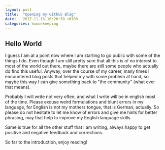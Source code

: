 ```yaml
---
layout: post
title:  "Opening my Github Blog"
date:   2017-11-18 16:20:58 +0100
categories: housekeeping
---
```


## Hello World ##

I guess I am at a point now where I am starting to go public with some of the things I do. Even though I am still pretty sure that all this is of no interest to most of the world out there, maybe there are still some people who actually do find this useful. Anyway, over the course of my career, many times I encountered blog posts that helped my with some problem at hand, so maybe this way I can give something back to "the community" (what ever that means).

Probably I will write not very often, and what I write will  be in english most of the time. Please excuse weird formulations and blunt errors in my language, for English is not my mothers tongue, that is German, actually. So please do not hesitate to let me know of errors and give me hints for better phrasing, may that help to improve my English language skills.

Same is true for all the other stuff that I am writing, always happy to get positive and negative feedback and corrections.

So far to the introduction, enjoy reading!


